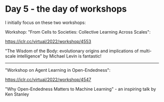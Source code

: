 # Day 5 - the day of workshops

I initially focus on these two workshops:

Workshop: "From Cells to Societies: Collective Learning Across Scales":

https://iclr.cc/virtual/2022/workshop/4553

"The Wisdom of the Body: evolutionary origins and implications of multi-scale intelligence" by Michael Levin is fantastic!

---

"Workshop on Agent Learning in Open-Endedness":

https://iclr.cc/virtual/2022/workshop/4547

"Why Open-Endedness Matters to Machine Learning" - an inspiring talk by Ken Stanley
